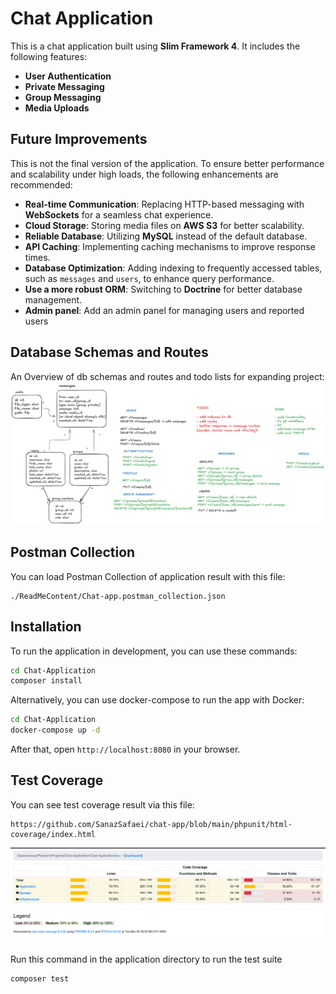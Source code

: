 # Chat Application

This is a chat application built using **Slim Framework 4**. It includes the following features:

- **User Authentication**
- **Private Messaging**
- **Group Messaging**
- **Media Uploads**

## Future Improvements

This is not the final version of the application. To ensure better performance and scalability under high loads, the following enhancements are recommended:

- **Real-time Communication**: Replacing HTTP-based messaging with **WebSockets** for a seamless chat experience.
- **Cloud Storage**: Storing media files on **AWS S3** for better scalability.
- **Reliable Database**: Utilizing **MySQL** instead of the default database.
- **API Caching**: Implementing caching mechanisms to improve response times.
- **Database Optimization**: Adding indexing to frequently accessed tables, such as `messages` and `users`, to enhance query performance.
- **Use a more robust ORM**: Switching to **Doctrine** for better database management.
- **Admin panel**: Add an admin panel for managing users and reported users

 ## Database Schemas and Routes
An Overview of db schemas and routes and todo lists for expanding project:
![Chat Application Logo](ReadMeContent/chat-application-diagram.png)

## Postman Collection
 You can load Postman Collection of application result with this file:
```
./ReadMeContent/Chat-app.postman_collection.json
```

## Installation

To run the application in development, you can use these commands:

```bash
cd Chat-Application
composer install
```

Alternatively, you can use docker-compose to run the app with Docker:
```bash
cd Chat-Application
docker-compose up -d
```
After that, open `http://localhost:8080` in your browser.

## Test Coverage
You can see test coverage result via this file:
```
https://github.com/SanazSafaei/chat-app/blob/main/phpunit/html-coverage/index.html
```
![Chat Application Logo](ReadMeContent/test-coverage-result.png)

Run this command in the application directory to run the test suite

```bash
composer test
```